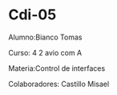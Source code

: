 # Cdi-05
Alumno:Bianco Tomas 

Curso: 4 2 avio com A

Materia:Control de interfaces

Colaboradores: Castillo Misael
